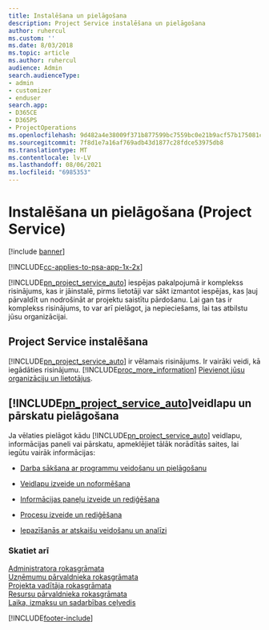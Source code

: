 ```yaml
---
title: Instalēšana un pielāgošana
description: Project Service instalēšana un pielāgošana
author: ruhercul
ms.custom: ''
ms.date: 8/03/2018
ms.topic: article
ms.author: ruhercul
audience: Admin
search.audienceType:
- admin
- customizer
- enduser
search.app:
- D365CE
- D365PS
- ProjectOperations
ms.openlocfilehash: 9d482a4e38009f371b877599bc7559bc0e21b9acf57b175081c8618236163585
ms.sourcegitcommit: 7f8d1e7a16af769adb43d1877c28fdce53975db8
ms.translationtype: MT
ms.contentlocale: lv-LV
ms.lasthandoff: 08/06/2021
ms.locfileid: "6985353"
---
```

# <a name="install-and-customize-project-service"></a>Instalēšana un pielāgošana (Project Service)

[!include [banner](../includes/psa-now-project-operations.md)]

[!INCLUDE[cc-applies-to-psa-app-1x-2x](../includes/cc-applies-to-psa-app-1x-2x.md)]

[!INCLUDE[pn_project_service_auto](../includes/pn-project-service-auto.md)] iespējas pakalpojumā ir komplekss risinājums, kas ir jāinstalē, pirms lietotāji var sākt izmantot iespējas, kas ļauj pārvaldīt un nodrošināt ar projektu saistītu pārdošanu. Lai gan tas ir komplekss risinājums, to var arī pielāgot, ja nepieciešams, lai tas atbilstu jūsu organizācijai.  
<!-- TODO: I expect to find the information on how to get and install this here. Please find that and add it here. Same for Project Service.--> 
  
## <a name="install-project-service"></a>Project Service instalēšana  
 [!INCLUDE[pn_project_service_auto](../includes/pn-project-service-auto.md)] ir vēlamais risinājums. Ir vairāki veidi, kā iegādāties risinājumu. [!INCLUDE[proc_more_information](../includes/proc-more-information.md)] [Pievienot jūsu organizāciju un lietotājus](/dynamics365/customerengagement/on-premises/admin/onboard-your-organization-and-users-to-dynamics-365-online).  
  
## <a name="customize-pn_project_service_auto-forms-and-reports"></a>[!INCLUDE[pn_project_service_auto](../includes/pn-project-service-auto.md)]veidlapu un pārskatu pielāgošana  
 Ja vēlaties pielāgot kādu [!INCLUDE[pn_project_service_auto](../includes/pn-project-service-auto.md)] veidlapu, informācijas paneli vai pārskatu, apmeklējiet tālāk norādītās saites, lai iegūtu vairāk informācijas:  
  
- [Darba sākšana ar programmu veidošanu un pielāgošanu](/dynamics365/customerengagement/on-premises/customize/getting-started-customization)  
  
- [Veidlapu izveide un noformēšana](/dynamics365/customerengagement/on-premises/customize/create-design-forms)  
  
- [Informācijas paneļu izveide un rediģēšana](/dynamics365/customerengagement/on-premises/customize/create-edit-dashboards)  
  
- [Procesu izveide un rediģēšana](/dynamics365/customerengagement/on-premises/customize/guide-staff-through-common-tasks-processes)  
  
- [Iepazīšanās ar atskaišu veidošanu un analīzi](/dynamics365/customerengagement/on-premises/analytics/reporting-analytics-with-dynamics-365)  
  
### <a name="see-also"></a>Skatiet arī  
 [Administratora rokasgrāmata](../psa/admin-guide.md)   
 [Uzņēmumu pārvaldnieka rokasgrāmata](../psa/account-manager-guide.md)   
 [Projekta vadītāja rokasgrāmata](../psa/project-manager-guide.md)   
 [Resursu pārvaldnieka rokasgrāmata](../psa/resource-manager-guide.md)   
 [Laika, izmaksu un sadarbības ceļvedis](../psa/time-expense-collaboration-guide.md)


[!INCLUDE[footer-include](../includes/footer-banner.md)]